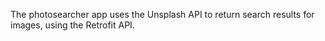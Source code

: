 The photosearcher app uses the Unsplash API to return search results for images, using the Retrofit API.
